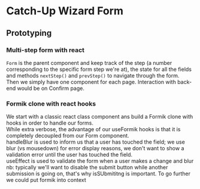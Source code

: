 # Catch-Up Wizard Form

## Prototyping

### Multi-step form with react

`Form` is the parent component and keep track of the step (a number corresponding to the specific form step we're at), the state for all the fields and methods `nextStep()` and `prevStep()` to navigate through the form.  
Then we simply have one component for each page.
Interaction with back-end would be on Confirm page.

### Formik clone with react hooks

We start with a classic react class component ans build a Formik clone with hooks in order to handle our forms.  
While extra verbose, the advantage of our useFormik hooks is that it is completely decoupled from our Form component.  
handleBlur is used to inform us that a user has touched the field; we use blur (vs mousedown) for error display reasons, we don't want to show a validation error until the user has touched the field.  
useEffect is used to validate the form when a user makes a change and blur  
nb: typically we'll want to disable the submit button while another submission is going on, that's why isSUbmititng is important.
To go further we could put formik into context
